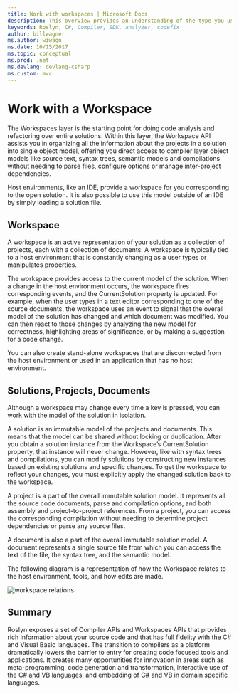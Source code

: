 ```yaml
---
title: Work with workspaces | Microsoft Docs 
description: This overview provides an understanding of the type you use to understand and manipulate the workspace and projects for your code.
keywords: Roslyn, C#, Compiler, SDK, analyzer, codefix
author: billwagner
ms.author: wiwagn
ms.date: 10/15/2017
ms.topic: conceptual
ms.prod: .net
ms.devlang: devlang-csharp
ms.custom: mvc
---
```


# Work with a Workspace

The Workspaces layer is the starting point for doing code analysis and refactoring over entire solutions. Within this layer, the Workspace API assists you in organizing all the information about the projects in a solution into single object model, offering you direct access to compiler layer object models like source text, syntax trees, semantic models and compilations without needing to parse files, configure options or manage inter-project dependencies. 

Host environments, like an IDE, provide a workspace for you corresponding to the open solution. It is also possible to use this model outside of an IDE by simply loading a solution file.

## Workspace

A workspace is an active representation of your solution as a collection of projects, each with a collection of documents. A workspace is typically tied to a host environment that is constantly changing as a user types or manipulates properties. 

The workspace provides access to the current model of the solution. When a change in the host environment occurs, the workspace fires corresponding events, and the CurrentSolution property is updated. For example, when the user types in a text editor corresponding to one of the source documents, the workspace uses an event to signal that the overall model of the solution has changed and which document was modified. You can then react to those changes by analyzing the new model for correctness, highlighting areas of significance, or by making a suggestion for a code change. 

You can also create stand-alone workspaces that are disconnected from the host environment or used in an application that has no host environment.

## Solutions, Projects, Documents

Although a workspace may change every time a key is pressed, you can work with the model of the solution in isolation. 

A solution is an immutable model of the projects and documents. This means that the model can be shared without locking or duplication. After you obtain a solution instance from the Workspace’s CurrentSolution property, that instance will never change. However, like with syntax trees and compilations, you can modify solutions by constructing new instances based on existing solutions and specific changes. To get the workspace to reflect your changes, you must explicitly apply the changed solution back to the workspace.

A project is a part of the overall immutable solution model. It represents all the source code documents, parse and compilation options, and both assembly and project-to-project references. From a project, you can access the corresponding compilation without needing to determine project dependencies or parse any source files.

A document is also a part of the overall immutable solution model. A document represents a single source file from which you can access the text of the file, the syntax tree, and the semantic model.

The following diagram is a representation of how the Workspace relates to the host environment, tools, and how edits are made.

![workspace relations](images/workspace-obj-relations.png)

## Summary

Roslyn exposes a set of Compiler APIs and Workspaces APIs that provides rich information about your source code and that has full fidelity with the C# and Visual Basic languages.  The transition to compilers as a platform dramatically lowers the barrier to entry for creating code focused tools and applications. It creates many opportunities for innovation in areas such as meta-programming, code generation and transformation, interactive use of the C# and VB languages, and embedding of C# and VB in domain specific languages.  
